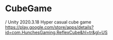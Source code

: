 # CubeGame
/ Unity 2020.3.18
Hyper casual cube game 
https://play.google.com/store/apps/details?id=com.HunchesGaming.ReflexCube&hl=tr&gl=US
